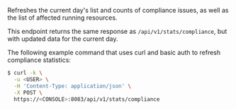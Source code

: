Refreshes the current day's list and counts of compliance issues, as well as the list of affected running resources.

This endpoint returns the same response as `/api/v1/stats/compliance`, but with updated data for the current day.

The following example command that uses curl and basic auth to refresh compliance statistics:

```bash
$ curl -k \
  -u <USER> \
  -H 'Content-Type: application/json' \
  -X POST \
  https://<CONSOLE>:8083/api/v1/stats/compliance
```
